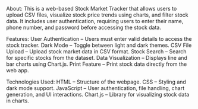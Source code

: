 About:
This is a web-based Stock Market Tracker that allows users to upload CSV files, visualize stock price trends using charts, and filter stock data. It includes user authentication, requiring users to enter their name, phone number, and password before accessing the stock data.

Features:
User Authentication – Users must enter valid details to access the stock tracker.
Dark Mode – Toggle between light and dark themes.
CSV File Upload – Upload stock market data in CSV format.
Stock Search – Search for specific stocks from the dataset.
Data Visualization – Displays line and bar charts using Chart.js.
Print Feature – Print stock data directly from the web app.

Technologies Used:
HTML – Structure of the webpage.
CSS – Styling and dark mode support.
JavaScript – User authentication, file handling, chart generation, and UI interactions.
Chart.js – Library for visualizing stock data in charts.
